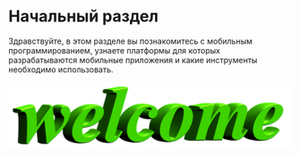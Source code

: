 # Начальный раздел

Здравствуйте, в этом разделе вы познакомитесь с мобильным программированием, узнаете платформы для которых разрабатываются мобильные приложения и какие инструменты необходимо использовать.

![](.gitbook/assets/image%20%285%29.png)

